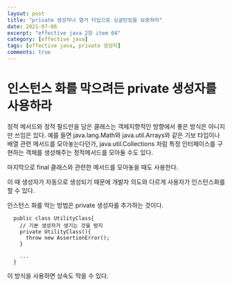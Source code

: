 ```yaml
---
layout: post
title: "private 생성자나 열거 타입으로 싱글턴임을 보증하라"
date: 2021-07-06
excerpt: "effective java 2장 item 04"
category: [effective java]
tags: [effective java, private 생성자]
comments: true
---
```



# 인스턴스 화를 막으려든 private 생성자를 사용하라

정적 메서드와 정적 필드만을 담은 클래스는 객체지향적인 방향에서 좋은 방식은 아니지만 쓰임은 있다.
예를 들면
java.lang.Math와 java.util.Arrays와 같은 기보 타입이나 배열 관련 메서드를 모아놓는다던가,
java.util.Collections 처럼 특정 인터페이스를 구현하는 객체를 생성해주는 정적메서드를 모아둘 수도 있다.

마지막으로 final 클래스와 관련한 메서드를 모아놓을 때도 사용한다.

이 때 생성자가 자동으로 생성되기 때문에 개발자 의도와 다르게 사용자가 인스턴스화를 할 수 있다.

인스턴스 화를 막는 방법은 private 생성자를 추가하는 것이다.

```
  public class UtilityClass{
    // 기본 생성자가 생기는 것을 방지
    private UtilityClass(){
      throw new AssertionError();
    }

    ...
  }
```

이 방식을 사용하면 상속도 막을 수 있다.
